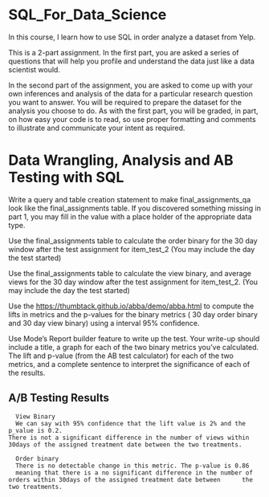 # SQL_For_Data_Science

In this course, I learn how to use SQL in order analyze a dataset from Yelp.

This is a 2-part assignment. In the first part, you are asked a series of questions that will help you profile and understand the data just like a data scientist would. 

In the second part of the assignment, you are asked to come up with your own inferences and analysis of the data for a particular research question you want to answer. You will be required to prepare the dataset for the analysis you choose to do. As with the first part, you will be graded, in part, on how easy your code is to read, so use proper formatting and comments to illustrate and communicate your intent as required.

# Data Wrangling, Analysis and AB Testing with SQL

Write a query and table creation statement to make final_assignments_qa look like the final_assignments table. If you discovered something missing in part 1, you may fill in the value with a place holder of the appropriate data type.

Use the final_assignments table to calculate the order binary for the 30 day window after the test assignment for item_test_2 (You may include the day the test started)

Use the final_assignments table to calculate the view binary, and average views for the 30 day window after the test assignment for item_test_2. (You may include the day the test started)

Use the https://thumbtack.github.io/abba/demo/abba.html to compute the lifts in metrics and the p-values for the binary metrics ( 30 day order binary and 30 day view binary) using a interval 95% confidence.

Use Mode’s Report builder feature to write up the test. Your write-up should include a title, a graph for each of the two binary metrics you’ve calculated. The lift and p-value (from the AB test calculator) for each of the two metrics, and a complete sentence to interpret the significance of each of the results.
 
 ## A/B Testing Results
      View Binary 
      We can say with 95% confidence that the lift value is 2% and the p_value is 0.2. 
    There is not a significant difference in the number of views within 30days of the assigned treatment date between the two treatments.

      Order binary
      There is no detectable change in this metric. The p-value is 0.86  
      meaning that there is a no significant difference in the number of orders within 30days of the assigned treatment date between      the two treatments.
